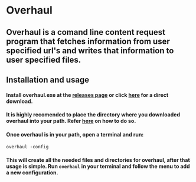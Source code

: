 # Overhaul 

## Overhaul is a comand line content request program that fetches information from user specified url's and writes that information to user specified files. 

## Installation and usage
#### Install overhaul.exe at the [releases page](https://github.com/Maou-Shimazu/Overhaul/releases/tag/v1.0) or click [here](https://github.com/Maou-Shimazu/Overhaul/releases/download/v1.0/overhaul.exe) for a direct download.
#### It is highly recomended to place the directory where you downloaded overhaul into your path. Refer [here](https://zwbetz.com/how-to-add-a-binary-to-your-path-on-macos-linux-windows/#windows-gui) on how to do so.
#### Once overhaul is in your path, open a terminal and run:
`overhaul -config`
#### This will create all the needed files and directories for overhaul, after that usage is simple. Run `overhaul` in your terminal and follow the menu to add a new configuration.